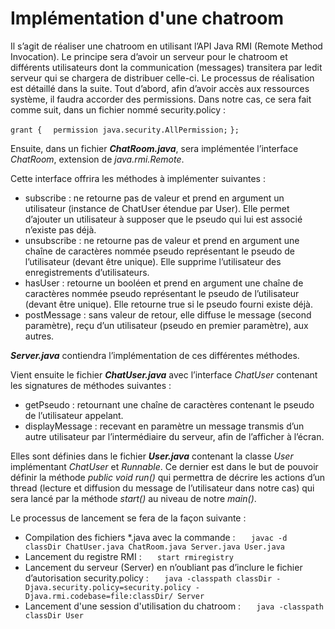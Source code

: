 # Implémentation d'une chatroom

Il s’agit de réaliser une chatroom en utilisant l’API Java RMI (Remote Method Invocation). Le principe sera d’avoir un serveur pour le chatroom et différents utilisateurs dont la communication (messages) transitera par ledit serveur qui se chargera de distribuer celle-ci. Le processus de réalisation est détaillé dans la suite.
Tout d’abord, afin d’avoir accès aux ressources système, il faudra accorder des permissions. Dans notre cas, ce sera fait comme suit, dans un fichier nommé security.policy :

`grant {`
`  permission java.security.AllPermission;`
`};`

Ensuite, dans un fichier ***ChatRoom.java***, sera implémentée l’interface *ChatRoom*, extension de *java.rmi.Remote*.

Cette interface offrira les méthodes à implémenter suivantes :
- subscribe : ne retourne pas de valeur et prend en argument un utilisateur (instance de ChatUser étendue par User). Elle permet d’ajouter un utilisateur à supposer que le pseudo qui lui est associé n’existe pas déjà.
- unsubscribe : ne retourne pas de valeur et prend en argument une chaîne de caractères nommée pseudo représentant le pseudo de l’utilisateur (devant être unique). Elle supprime l’utilisateur des enregistrements d’utilisateurs.
- hasUser : retourne un booléen et prend en argument une chaîne de caractères nommée pseudo représentant le pseudo de l’utilisateur (devant être unique). Elle retourne true si le pseudo fourni existe déjà.
- postMessage : sans valeur de retour, elle diffuse le message (second paramètre), reçu d’un utilisateur (pseudo en premier paramètre), aux autres.

***Server.java*** contiendra l’implémentation de ces différentes méthodes.

Vient ensuite le fichier ***ChatUser.java*** avec l’interface *ChatUser* contenant les signatures de méthodes suivantes :
- getPseudo : retournant une chaîne de caractères contenant le pseudo de l’utilisateur appelant.
- displayMessage : recevant en paramètre un message transmis d’un autre utilisateur par l’intermédiaire du serveur, afin de l’afficher à l’écran.

Elles sont définies dans le fichier ***User.java*** contenant la classe *User* implémentant *ChatUser* et *Runnable*. Ce dernier est dans le but de pouvoir définir la méthode *public void run()* qui permettra de décrire les actions d’un thread (lecture et diffusion du message de l’utilisateur dans notre cas) qui sera lancé par la méthode *start()* au niveau de notre *main()*.

Le processus de lancement se fera de la façon suivante :
- Compilation des fichiers *.java avec la commande : 
`   javac -d classDir ChatUser.java ChatRoom.java Server.java User.java`
- Lancement du registre RMI :
`   start rmiregistry`
- Lancement du serveur (Server) en n’oubliant pas d’inclure le fichier d’autorisation security.policy :
`   java -classpath classDir -Djava.security.policy=security.policy -Djava.rmi.codebase=file:classDir/ Server`
- Lancement d'une session d'utilisation du chatroom :
`   java -classpath classDir User`